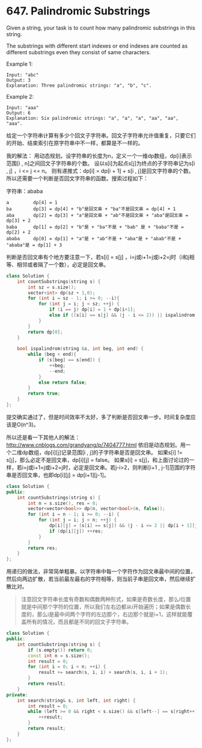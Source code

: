 # 647. Palindromic Substrings

Given a string, your task is to count how many palindromic substrings in this string.

The substrings with different start indexes or end indexes are counted as different substrings even they consist of same characters.

Example 1:
```
Input: "abc"
Output: 3
Explanation: Three palindromic strings: "a", "b", "c".
```

Example 2:
```
Input: "aaa"
Output: 6
Explanation: Six palindromic strings: "a", "a", "a", "aa", "aa", "aaa".
```
给定一个字符串计算有多少个回文子字符串。回文子字符串允许值重复，只要它们的开始、结束索引在原字符串中不一样，都算是不一样的。

我的解法：
用动态规划。设字符串的长度为n，定义一个一维dp数组，dp[i]表示范围[i , n]之间回文子字符串的个数。
设以s[i]为起点s[j]为终点的子字符串记为s[i , j] ，i <= j <= n。
则有递推式：dp[i] = dp[i + 1] + s[i , j]是回文字符串的个数。所以还需要一个判断是否回文字符串的函数。搜索过程如下：

字符串：ababa
```
a         dp[4] = 1
ba        dp[3] = dp[4] + "b"是回文串 + "ba"不是回文串 = dp[4] + 1
aba       dp[2] = dp[3] + "a"是回文串 + "ab"不是回文串 + "aba"是回文串 = dp[3] + 2
baba      dp[1] = dp[2] + "b"是 + "ba"不是 + "bab" 是 + "baba"不是 = dp[2] + 2
ababa     dp[0] = dp[1] + "a"是 + "ab"不是 + "aba"是 + "abab"不是 + "ababa"是 = dp[1] + 3
```
判断是否回文串有个地方要注意一下，若s[i] = s[j] ，i=j或i+1=j或i+2=j时（i和j相等、相邻或者隔了一个数），必定是回文串。

```cpp
class Solution {
    int countSubstrings(string s) {
        int sz = s.size();
        vector<int> dp(sz + 1,0);
        for (int i = sz - 1; i >= 0; --i){
            for (int j = i; j < sz; ++j) {
                if (i == j) dp[i] = 1 + dp[i+1];
                else if ((s[i] == s[j] && (j - i <= 2)) || ispalindrom(s, i, j)) dp[i] += 1;
            }
        }
        return dp[0];
    }
    
    bool ispalindrom(string &s, int beg, int end) {
        while (beg < end){
            if (s[beg] == s[end]) {
                ++beg;
                --end;
            }
            else return false;
        }
        return true;
    }
};
```
提交确实通过了，但是时间效率不太好，多了判断是否回文串一步。时间复杂度应该是O(n^3)。

所以还是看一下其他人的解法：http://www.cnblogs.com/grandyang/p/7404777.html
依旧是动态规划。用一个二维dp数组，dp[i][j]记录范围[i , j]的子字符串是否是回文串。
如果s[i] != s[j]，那么必定不是回文串，dp[i][j] = false。
如果s[i] = s[j]，和上面讨论过的一样，若i=j或i+1=j或i+2=j时，必定是回文串。若j-i>2，则判断[i+1 , j-1]范围的字符串是否回文串，也即dp[i][j] = dp[i+1][j-1]。
```cpp
class Solution {
public:
    int countSubstrings(string s) {
        int n = s.size(), res = 0;
        vector<vector<bool>> dp(n, vector<bool>(n, false));
        for (int i = n - 1; i >= 0; --i) {
            for (int j = i; j < n; ++j) {
                dp[i][j] = (s[i] == s[j]) && (j - i <= 2 || dp[i + 1][j - 1]);
                if (dp[i][j]) ++res;
            }
        }
        return res;
    }
};
```

用递归的做法，非常简单粗暴。以字符串中每一个字符作为回文串最中间的位置，然后向两边扩散，若当前最左最右的字符相等，则当前子串是回文串，然后继续扩散比对。
> 注意回文字符串长度有奇数和偶数两种形式，如果是奇数长度，那么i位置就是中间那个字符的位置，所以我们左右边都从i开始遍历；如果是偶数长度的，那么i是最中间两个字符的左边那个，右边那个就是i+1，这样就能覆盖所有的情况，而且都是不同的回文子字符串。
```cpp
class Solution {
public:
    int countSubstrings(string s) {
        if (s.empty()) return 0;
        const int n = s.size();
        int result = 0;
        for (int i = 0; i < n; ++i) {
            result += search(s, i, i) + search(s, i, i + 1);
        }
        return result;
    }
private:
    int search(string& s, int left, int right) {
        int result = 0;
        while (left >= 0 && right < s.size() && s[left--] == s[right++]) {
            ++result;
        }
        return result;
    }
};
```
